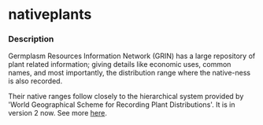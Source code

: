 # nativeplants

### Description
Germplasm Resources Information Network (GRIN) has a large repository of plant related information; giving details like economic uses, common names, and most importantly, the distribution range where the native-ness is also recorded.

Their native ranges follow closely to the hierarchical system provided by 'World Geographical Scheme for Recording Plant Distributions'. It is in version 2 now. See more <a href="https://github.com/tdwg/prior-standards/tree/master/world-geographical-scheme-for-recording-plant-distributions">here</a>.
